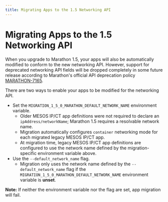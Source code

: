 ```yaml
---
title: Migrating Apps to the 1.5 Networking API
---
```


# Migrating Apps to the 1.5 Networking API

When you upgrade to Marathon 1.5, your apps will also be automatically modified to conform to the new networking API. However, support for deprecated networking API fields will be dropped completely in some future release according to Marathon's official API deprecation policy [MARATHON-7165](https://jira.mesosphere.com/browse/MARATHON-7165).

There are two ways to enable your apps to be modified for the networking API.

- Set the `MIGRATION_1_5_0_MARATHON_DEFAULT_NETWORK_NAME` environment variable.
    * Older MESOS IP/CT app definitions were not required to declare an `ipAddress/networkName`; Marathon 1.5 requires a resolvable network name.
    * Migration automatically configures `container` networking mode for each migrated legacy MESOS IP/CT app.
    * At migration time, legacy MESOS IP/CT app definitions are configured to use the network name defined by the migration-specific environment variable above.
- Use the `--default_network_name` flag.
    *  Migration only uses the network name defined by the `--default_network_name` flag if the `MIGRATION_1_5_0_MARATHON_DEFAULT_NETWORK_NAME` environment variable is **unset**.

**Note:** If neither the environment variable nor the flag are set, app migration will fail.
